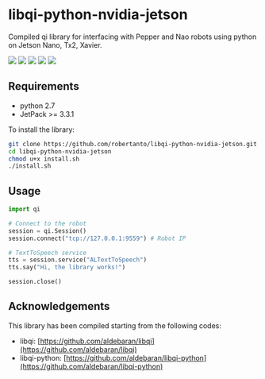 # libqi-python-nvidia-jetson

Compiled qi library for interfacing with Pepper and Nao robots using python on Jetson Nano, Tx2, Xavier.


![](https://img.shields.io/badge/build-arm64-green.svg)
![](https://img.shields.io/badge/python-2.7-green.svg)
![](https://img.shields.io/badge/jetson-Nano-blue.svg)
![](https://img.shields.io/badge/jetson-TX2-blue.svg)
![](https://img.shields.io/badge/jetson-Xavier-blue.svg)

## Requirements

- python 2.7
- JetPack >= 3.3.1

To install the library:

```bash
git clone https://github.com/robertanto/libqi-python-nvidia-jetson.git
cd libqi-python-nvidia-jetson
chmod u+x install.sh
./install.sh
```

## Usage

```python
import qi

# Connect to the robot
session = qi.Session()
session.connect("tcp://127.0.0.1:9559") # Robot IP

# TextToSpeech service
tts = session.service("ALTextToSpeech")
tts.say("Hi, the library works!")

session.close()
```

## Acknowledgements

This library has been compiled starting from the following codes:

- libqi: [https://github.com/aldebaran/libqi](https://github.com/aldebaran/libqi) 
- libqi-python: [https://github.com/aldebaran/libqi-python](https://github.com/aldebaran/libqi-python) 

